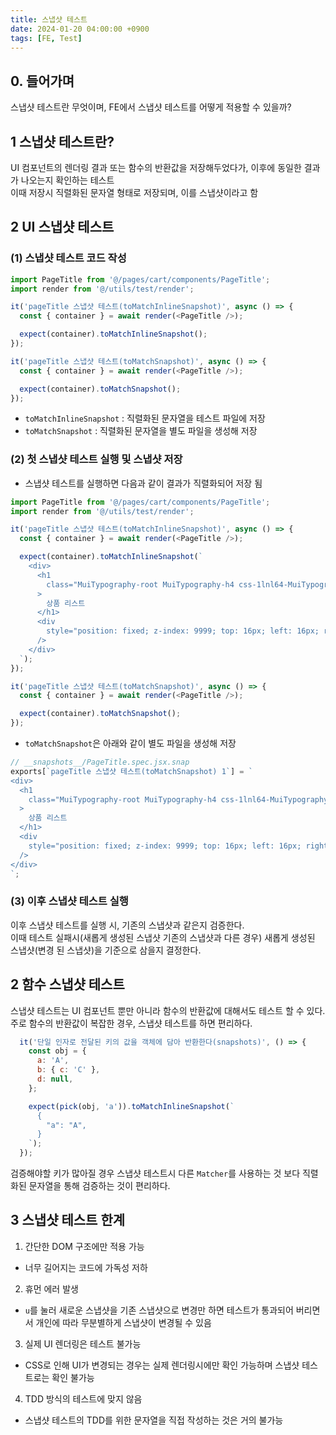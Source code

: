 ```yaml
---
title: 스냅샷 테스트
date: 2024-01-20 04:00:00 +0900
tags: [FE, Test]
---
```



## 0. 들어가며

스냅샷 테스트란 무엇이며, FE에서 스냅샷 테스트를 어떻게 적용할 수 있을까?

## 1 스냅샷 테스트란?
UI 컴포넌트의 렌더링 결과 또는 함수의 반환값을 저장해두었다가, 이후에 동일한 결과가 나오는지 확인하는 테스트  
이때 저장시 직렬화된 문자열 형태로 저장되며, 이를 스냅샷이라고 함

## 2 UI 스냅샷 테스트

### (1) 스냅샷 테스트 코드 작성

```js
import PageTitle from '@/pages/cart/components/PageTitle';
import render from '@/utils/test/render';

it('pageTitle 스냅샷 테스트(toMatchInlineSnapshot)', async () => {
  const { container } = await render(<PageTitle />);

  expect(container).toMatchInlineSnapshot();
});

it('pageTitle 스냅샷 테스트(toMatchSnapshot)', async () => {
  const { container } = await render(<PageTitle />);

  expect(container).toMatchSnapshot();
});
```

- `toMatchInlineSnapshot` : 직렬화된 문자열을 테스트 파일에 저장
- `toMatchSnapshot` : 직렬화된 문자열을 별도 파일을 생성해 저장

### (2) 첫 스냅샷 테스트 실행 및 스냅샷 저장

- 스냅샷 테스트를 실행하면 다음과 같이 결과가 직렬화되어 저장 됨  


```js
import PageTitle from '@/pages/cart/components/PageTitle';
import render from '@/utils/test/render';

it('pageTitle 스냅샷 테스트(toMatchInlineSnapshot)', async () => {
  const { container } = await render(<PageTitle />);

  expect(container).toMatchInlineSnapshot(`
    <div>
      <h1
        class="MuiTypography-root MuiTypography-h4 css-1lnl64-MuiTypography-root"
      >
        상품 리스트
      </h1>
      <div
        style="position: fixed; z-index: 9999; top: 16px; left: 16px; right: 16px; bottom: 16px; pointer-events: none;"
      />
    </div>
  `);
});

it('pageTitle 스냅샷 테스트(toMatchSnapshot)', async () => {
  const { container } = await render(<PageTitle />);

  expect(container).toMatchSnapshot();
});
```  

- `toMatchSnapshot`은 아래와 같이 별도 파일을 생성해 저장  


```js
// __snapshots__/PageTitle.spec.jsx.snap
exports[`pageTitle 스냅샷 테스트(toMatchSnapshot) 1`] = `
<div>
  <h1
    class="MuiTypography-root MuiTypography-h4 css-1lnl64-MuiTypography-root"
  >
    상품 리스트
  </h1>
  <div
    style="position: fixed; z-index: 9999; top: 16px; left: 16px; right: 16px; bottom: 16px; pointer-events: none;"
  />
</div>
`;
```

### (3) 이후 스냅샷 테스트 실행
이후 스냅샷 테스트를 실행 시, 기존의 스냅샷과 같은지 검증한다.  
이때 테스트 실패시(새롭게 생성된 스냅샷 기존의 스냅샷과 다른 경우) 새롭게 생성된 스냅샷(변경 된 스냅샷)을 기준으로 삼을지 결정한다.

## 2 함수 스냅샷 테스트
스냅샷 테스트는 UI 컴포넌트 뿐만 아니라 함수의 반환값에 대해서도 테스트 할 수 있다.  
주로 함수의 반환값이 복잡한 경우, 스냅샷 테스트를 하면 편리하다.  

```js
  it('단일 인자로 전달된 키의 값을 객체에 담아 반환한다(snapshots)', () => {
    const obj = {
      a: 'A',
      b: { c: 'C' },
      d: null,
    };

    expect(pick(obj, 'a')).toMatchInlineSnapshot(`
      {
        "a": "A",
      }
    `);
  });
```
검증해야할 키가 많아질 경우 스냅샷 테스트시 다른 `Matcher`를 사용하는 것 보다 직렬화된 문자열을 통해 검증하는 것이 편리하다.

## 3 스냅샷 테스트 한계

1. 간단한 DOM 구조에만 적용 가능
  - 너무 길어지는 코드에 가독성 저하
2. 휴먼 에러 발생
  - `u`를 눌러 새로운 스냅샷을 기존 스냅샷으로 변경만 하면 테스트가 통과되어 버리면서 개인에 따라 무분별하게 스냅샷이 변경될 수 있음
3. 실제 UI 렌더링은 테스트 불가능
  - CSS로 인해 UI가 변경되는 경우는 실제 렌더링시에만 확인 가능하며 스냅샷 테스트로는 확인 불가능
4. TDD 방식의 테스트에 맞지 않음
  - 스냅샷 테스트의 TDD를 위한 문자열을 직접 작성하는 것은 거의 불가능
